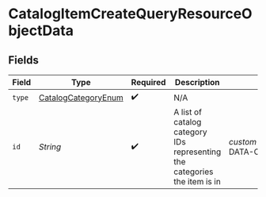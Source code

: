 # CatalogItemCreateQueryResourceObjectData


## Fields

| Field                                                                     | Type                                                                      | Required                                                                  | Description                                                               | Example                                                                   |
| ------------------------------------------------------------------------- | ------------------------------------------------------------------------- | ------------------------------------------------------------------------- | ------------------------------------------------------------------------- | ------------------------------------------------------------------------- |
| `type`                                                                    | [CatalogCategoryEnum](../../models/components/CatalogCategoryEnum.md)     | :heavy_check_mark:                                                        | N/A                                                                       |                                                                           |
| `id`                                                                      | *String*                                                                  | :heavy_check_mark:                                                        | A list of catalog category IDs representing the categories the item is in | $custom:::$default:::SAMPLE-DATA-CATEGORY-APPAREL                         |